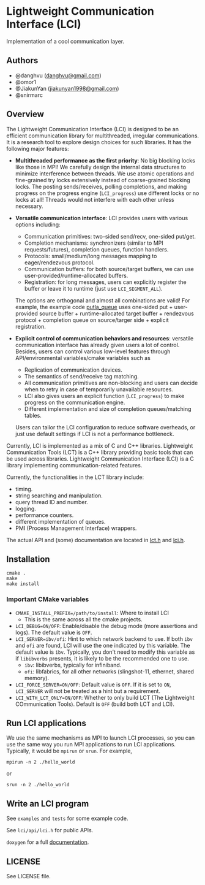 # Lightweight Communication Interface (LCI)
Implementation of a cool communication layer.

## Authors

- \@danghvu (danghvu@gmail.com)
- \@omor1
- \@JiakunYan (jiakunyan1998@gmail.com)
- \@snirmarc

## Overview

The Lightweight Communication Interface (LCI) is designed to be an efficient communication library
for multithreaded, irregular communications. It is a research tool to explore design choices
for such libraries.  It has the following major features:
- **Multithreaded performance as the first priority**:  No big blocking locks like those in MPI!
  We carefully design the internal data structures to minimize interference between threads.
  We use atomic operations and fine-grained try locks extensively instead of coarse-grained blocking locks.
  The posting sends/receives, polling completions, and making progress on the progress engine
  (`LCI_progress`) use different locks or no locks at all! Threads would not interfere with each other
  unless necessary.

- **Versatile communication interface**: LCI provides users with various options including:
  - Communication primitives: two-sided send/recv, one-sided put/get.
  - Completion mechanisms: synchronizers (similar to MPI requests/futures), completion queues, function handlers.
  - Protocols: small/medium/long messages mapping to eager/rendezvous protocol.
  - Communication buffers: for both source/target buffers, we can use
    user-provided/runtime-allocated buffers.
  - Registration: for long messages, users can explicitly register the buffer or leave it to runtime
    (just use `LCI_SEGMENT_ALL`).
    
  The options are orthogonal and almost all combinations are valid!
  For example, the example code [putla_queue](examples/putla_queue.c) uses 
  one-sided put + user-provided source buffer + runtime-allocated target buffer + 
  rendezvous protocol + completion queue on source/targer side + explicit registration.

- **Explicit control of communication behaviors and resources**: versatile communication interface has already
  given users a lot of control. Besides, users can control various low-level features through
  API/environmental variables/cmake variables such as
  - Replication of communication devices.
  - The semantics of send/receive tag matching.
  - All communication primitives are non-blocking and users can decide when to retry in case of
    temporarily unavailable resources.
  - LCI also gives users an explicit function (`LCI_progress`) to make progress on the communication engine.
  - Different implementation and size of completion queues/matching tables.
  
  Users can tailor the LCI configuration to reduce software overheads, or just use default settings if
  LCI is not a performance bottleneck.

Currently, LCI is implemented as a mix of C and C++ libraries. Lightweight Communication Tools (LCT)
is a C++ library providing basic tools that can be used across libraries. Lightweight Communication
Interface (LCI) is a C library implementing communication-related features.

Currently, the functionalities in the LCT library include:
- timing.
- string searching and manipulation.
- query thread ID and number.
- logging.
- performance counters.
- different implementation of queues.
- PMI (Process Management Interface) wrappers.

The actual API and (some) documentation are located in [lct.h](lct/api/lct.h) and [lci.h](lci/api/lci.h).

## Installation
```
cmake .
make
make install
```

### Important CMake variables
- `CMAKE_INSTALL_PREFIX=/path/to/install`: Where to install LCI
  - This is the same across all the cmake projects.
- `LCI_DEBUG=ON/OFF`: Enable/disable the debug mode (more assertions and logs).
  The default value is `OFF`.
- `LCI_SERVER=ibv/ofi`: Hint to which network backend to use. If both `ibv` and `ofi` are found, LCI will use the one
  indicated by this variable. The default value is `ibv`. Typically, you don't need to
  modify this variable as if `libibverbs` presents, it is likely to be the recommended one to use.
  - `ibv`: libibverbs, typically for infiniband.
  - `ofi`: libfabrics, for all other networks (slingshot-11, ethernet, shared memory).
- `LCI_FORCE_SERVER=ON/OFF`: Default value is `OFF`. If it is set to `ON`, 
  `LCI_SERVER` will not be treated as a hint but a requirement.
- `LCI_WITH_LCT_ONLY=ON/OFF`: Whether to only build LCT (The Lightweight COmmunication Tools). 
  Default is `OFF` (build both LCT and LCI).

## Run LCI applications

We use the same mechanisms as MPI to launch LCI processes, so you can use the same way
you run MPI applications to run LCI applications. Typically, it would be `mpirun` or
`srun`. For example,
```
mpirun -n 2 ./hello_world
```
or
```
srun -n 2 ./hello_world
```

## Write an LCI program

See `examples` and `tests` for some example code.

See `lci/api/lci.h` for public APIs.

`doxygen` for a full [documentation](https://uiuc-hpc.github.io/LC/).

## LICENSE
See LICENSE file.
